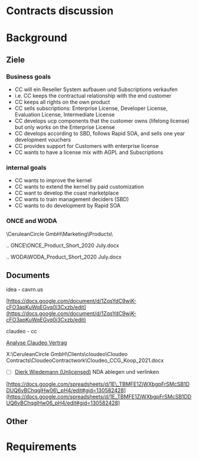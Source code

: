 # Contracts discussion

# Background

## Ziele

### Business goals

- CC will ein Reseller System aufbauen und Subscriptions verkaufen
- i.e. CC keeps the contractual relationship with the end customer
- CC keeps all rights on the own product
- CC sells subscriptions: Enterprise License, Developer License, Evaluation License, Intermediate License
- CC develops ucp components that the customer owns (lifelong license) but only works on the Enterprise License
- CC develops according to SBD, follows Rapid SOA, and sells one year development vouchers
- CC provides support for Customers with enterprise license
- CC wants to have a license mix with AGPL and Subscriptions

### internal goals

- CC wants to improve the kernel
- CC wants to extend the kernel by paid customization
- CC want to develop the coast marketplace
- CC wants to train management deciders (SBD)
- CC wants to do development by Rapid SOA

### ONCE and WODA

\\CeruleanCircle GmbH\\Marketing\\Products\\

.. ONCE\\ONCE\_Product\_Short\_2020 July.docx

.. WODA\\WODA\_Product\_Short\_2020 July.docx

## Documents

idea - cavrn.us

[https://docs.google.com/document/d/1ZqsYdC9wjK-cFO3apKuWqEGvq0i3Cxzb/edit](https://docs.google.com/document/d/1ZqsYdC9wjK-cFO3apKuWqEGvq0i3Cxzb/edit)

claudeo - cc

[Analyse Claudeo Vertrag](../1873412103/Analyse_Claudeo_Vertrag.md)

X:\\CeruleanCircle GmbH\\Clients\\cloudeo\\Cloudeo Contracts\\CloudeoContractwork\\Cloudeo\_CCG\_Koop\_2021.docx

- [ ] [Dierk Wiedemann (Unlicensed)](https://2cu.atlassian.net/wiki/people/63be9afe8a7d2f693bf700d4?ref=confluence) NDA ablegen und verlinken

[https://docs.google.com/spreadsheets/d/1E\_TBMFE1ZjWXbgpFrSMcSB1DDUQ6yBChqglHw06\_pH4/edit#gid=130582428](https://docs.google.com/spreadsheets/d/1E_TBMFE1ZjWXbgpFrSMcSB1DDUQ6yBChqglHw06_pH4/edit#gid=130582428)

## Other

# Requirements